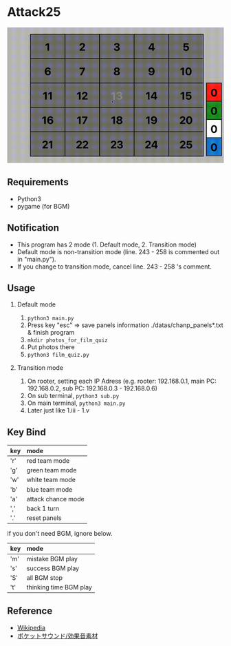 # Attack25
![ScreenShot](https://github.com/kuboyoo/Attack25/blob/master/img/ss.gif)

## Requirements
- Python3
- pygame (for BGM)

## Notification
- This program has 2 mode (1. Default mode, 2. Transition mode)
- Default mode is non-transition mode (line. 243 - 258 is commented out in "main.py").
- If you change to transition mode, cancel line. 243 - 258 's comment.

## Usage
1. Default mode
    1. `python3 main.py`
    2. Press key "esc" => save panels information ./datas/chanp_panels*.txt & finish program
    3. `mkdir photos_for_film_quiz`
    4. Put photos there
    5. `python3 film_quiz.py`

2. Transition mode
    1. On rooter, setting each IP Adress (e.g. rooter: 192.168.0.1, main PC: 192.168.0.2, sub PC: 192.168.0.3 - 192.168.0.6)
    2. On sub terminal, `python3 sub.py`
    3. On main terminal, `python3 main.py`
    4. Later just like 1.iii - 1.v

## Key Bind
|key|mode|
|:--|:--|
|'r'|red team mode|
|'g'|green team mode|
|'w'|white team mode|
|'b'|blue team mode|
|'a'|attack chance mode|
|','|back 1 turn|
|'.'|reset panels|

if you don't need BGM, ignore below.

|key|mode|
|:--|:--|
|'m'|mistake BGM play|
|'s'|success BGM play|
|'S'|all BGM stop|
|'t'|thinking time BGM play|

## Reference
- [Wikipedia](https://en.wikipedia.org/wiki/Panel_Quiz_Attack_25)
- [ポケットサウンド/効果音素材](https://pocket-se.info/)

